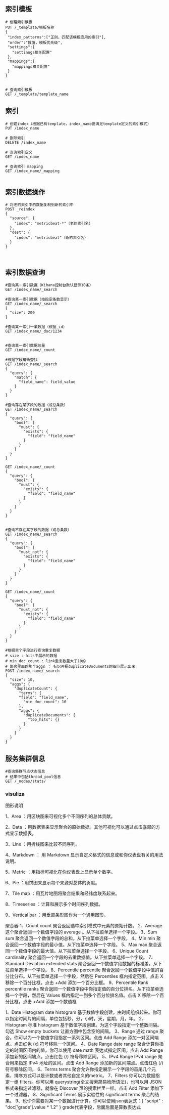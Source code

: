 ## 索引模板
```
# 创建索引模板
PUT /_template/模板名称
{
 "index_patterns":["正则，匹配该模板应用的索引"],
 "order":"数值，模板优先级",
 "settings":{
   "settinngs相关配置"
 },
 "mappings":{
   "mappings相关配置"
 }
}


# 查询索引模板
GET /_template/template_name
```


## 索引
```
# 创建index（根据已有template，index_name要满足template定义的索引模式）
PUT /index_name

# 删除索引
DELETE /index_name

# 查询索引定义
GET /index_name

# 查询索引 mapping
GET /index_name/_mapping


```

## 索引数据操作
```
# 将老的索引中的数据复制到新的索引中
POST _reindex
{
  "source": {
    "index": "metricbeat-*"（老的索引名）
  },
  "dest": {
    "index": "metricbeat"（新的索引名）
  }
}



```
## 索引数据查询
```
#查询某一索引数据（Kibana控制台默认显示10条）
GET /index_name/_search

#查询某一索引数据（按指定条数显示）
GET /index_name/_search
{
  "size": 200
}

#查询某一索引一条数据（根据_id）
GET /index_name/_doc/1234


#查询某一索引数据总量
GET /index_name/_count

#根据字段精确查找
GET /index_name/_search
{
  "query": {
    "match": {
      "field_name": field_value
    }
  }
}

#查询存在某字段的数据（或总条数）
GET /index_name/_search
{
  "query": {
    "bool": {
      "must": {
        "exists": {
          "field": "field_name"
        }
      }
    }
  }
}

GET /index_name/_count
{
  "query": {
    "bool": {
      "must": {
        "exists": {
          "field": "field_name"
        }
      }
    }
  }
}


#查询不存在某字段的数据（或总条数）
GET /index_name/_search
{
  "query": {
    "bool": {
      "must_not": {
        "exists": {
          "field": "field_name"
        }
      }
    }
  }
}

GET /index_name/_count
{
  "query": {
    "bool": {
      "must_not": {
        "exists": {
          "field": "field_name"
        }
      }
    }
  }
}

#根据单个字段进行查询重复数据
# size : hits中展示的数据
# min_doc_count : link重复数量大于10的
# 嵌套里面的那个aggs ： 标识再把duplicateDocuments的细节展示出来
POST /index_name/_search
{
  "size": 10,
  "aggs": {
    "duplicateCount": {
      "terms": {
      "field": "field_name",
        "min_doc_count": 10
      },
      "aggs": {
        "duplicateDocuments": {
          "top_hits": {}
        }
      }
    }
  }
}

```

## 服务集群信息
```
#查询集群节点状态信息
# 结果中包括thread_pool信息
GET /_nodes/stats/
```


### visuliza

图形说明
 
1、Area ：用区块图来可视化多个不同序列的总体贡献。
 
2、Data ：用数据表来显示聚合的原始数据。其他可视化可以通过点击底部的方式显示数据表。
 
3、Line ：用折线图来比较不同序列。
 
4、Markdown ： 用 Markdown 显示自定义格式的信息或和你仪表盘有关的用法说明。
 
5、Metric ：用指标可视化在你仪表盘上显示单个数字。
 
6、Pie ：用饼图来显示每个来源对总体的贡献。
 
7、Tile map ：用瓦片地图将聚合结果和经纬度联系起来。
 
8、Timeseries ：计算和展示多个时间序列数据。
 
9、Vertical bar ：用垂直条形图作为一个通用图形。

聚合器
1、Count count 聚合返回选中索引模式中元素的原始计数。
2、Average 这个聚合返回一个数值字段的 average 。从下拉菜单选择一个字段。
3、Sum sum 聚合返回一个数值字段的总和。从下拉菜单选择一个字段。
4、Min min 聚合返回一个数值字段的最小值。从下拉菜单选择一个字段。
5、Max max 聚合返回一个数值字段的最大值。从下拉菜单选择一个字段。
6、Unique Count cardinality 聚合返回一个字段的去重数据值。从下拉菜单选择一个字段。
7、Standard Deviation extended stats 聚合返回一个数值字段数据的标准差。从下拉菜单选择一个字段。
8、Percentile percentile 聚合返回一个数值字段中值的百分比分布。从下拉菜单选择一个字段，然后在 Percentiles 框内指定范围。点击 X 移除一个百分比框，点击 +Add 添加一个百分比框。
9、Percentile Rank percentile ranks 聚合返回一个数值字段中你指定值的百分位排名。从下拉菜单选择一个字段，然后在 Values 框内指定一到多个百分位排名值。点击 X 移除一个百分比框，点击 +Add 添加一个数值框

1、Date Histogram date histogram 基于数值字段创建，由时间组织起来。你可以指定时间片的间隔，单位包括秒，分，小时，天，星期，月，年。
2、Histogram 标准 histogram 基于数值字段创建。为这个字段指定一个整数间隔。勾选 Show empty buckets 让直方图中包含空的间隔。
3、Range 通过 range 聚合。你可以为一个数值字段指定一系列区间。点击 Add Range 添加一对区间端点。点击红色 (x) 符号移除一个区间。
4、Date Range date range 聚合计算你指定的时间区间内的值。你可以使用 date math 表达式指定区间。点击 Add Range 添加新的区间端点。点击红色 (/) 符号移除区间。
5、IPv4 Range IPv4 range 聚合用来指定 IPv4 地址的区间。点击 Add Range 添加新的区间端点。点击红色 (/) 符号移除区间。
6、Terms terms 聚合允许你指定展示一个字段的首尾几个元素，排序方式可以是计数或者其他自定义的metric。
7、Filters 你可以为数据指定一组 filters。你可以用 querystring(全文搜索简易检所语法)，也可以用 JSON 格式来指定过滤器，就像在 Discover 页的搜索栏里一样。点击 Add Filter 添加下一个过滤器。
8、Significant Terms 展示实验性的 significant terms 聚合的结果。
9、也许你需要对某一个数据进行计算，你可以使用json表达式：{ "script" : "doc['grade'].value * 1.2" } grade代表字段，后面后面是算数表达式
